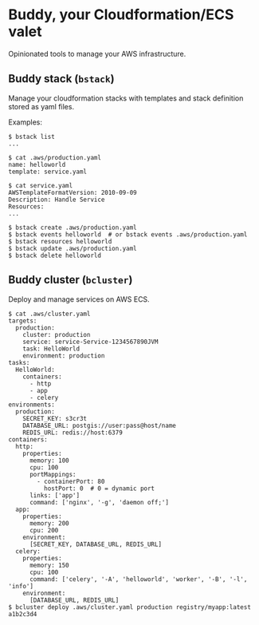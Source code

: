 # Buddy, your Cloudformation/ECS valet

Opinionated tools to manage your AWS infrastructure.

## Buddy stack (`bstack`)

Manage your cloudformation stacks with templates and stack definition stored
as yaml files.

Examples:

```shell
$ bstack list
...

$ cat .aws/production.yaml
name: helloworld
template: service.yaml

$ cat service.yaml
AWSTemplateFormatVersion: 2010-09-09
Description: Handle Service
Resources:
...

$ bstack create .aws/production.yaml
$ bstack events helloworld  # or bstack events .aws/production.yaml
$ bstack resources helloworld
$ bstack update .aws/production.yaml
$ bstack delete helloworld
```

## Buddy cluster (`bcluster`)

Deploy and manage services on AWS ECS.

```shell
$ cat .aws/cluster.yaml
targets:
  production:
    cluster: production
    service: service-Service-1234567890JVM
    task: HelloWorld
    environment: production
tasks:
  HelloWorld:
    containers:
      - http
      - app
      - celery
environments:
  production:
    SECRET_KEY: s3cr3t
    DATABASE_URL: postgis://user:pass@host/name
    REDIS_URL: redis://host:6379
containers:
  http:
    properties:
      memory: 100
      cpu: 100
      portMappings:
        - containerPort: 80
          hostPort: 0  # 0 = dynamic port
      links: ['app']
      command: ['nginx', '-g', 'daemon off;']
  app:
    properties:
      memory: 200
      cpu: 200
    environment:
      [SECRET_KEY, DATABASE_URL, REDIS_URL]
  celery:
    properties:
      memory: 150
      cpu: 100
      command: ['celery', '-A', 'helloworld', 'worker', '-B', '-l', 'info']
    environment:
      [DATABASE_URL, REDIS_URL]
$ bcluster deploy .aws/cluster.yaml production registry/myapp:latest a1b2c3d4
```

